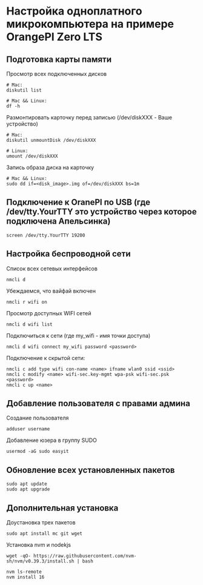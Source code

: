 # Настройка одноплатного микрокомпьютера на примере OrangePI Zero LTS

## Подготовка карты памяти

Просмотр всех подключенных дисков
```
# Mac:
diskutil list

# Mac && Linux:
df -h
```


Размонтировать карточку перед записью (/dev/diskXXX - Ваше устройство)
```
# Mac:
diskutil unmountDisk /dev/diskXXX

# Linux:
umount /dev/diskXXX
```

Запись образа диска на карточку
```
# Mac && Linux:
sudo dd if=<disk_image>.img of=/dev/diskXXX bs=1m
```

## Подключение к OranePI по USB (где /dev/tty.YourTTY это устройство через которое подключена Апельсинка)
```
screen /dev/tty.YourTTY 19200
```

## Настройка беспроводной сети

Список всех сетевых интерфейсов
```
nmcli d
```

Убеждаемся, что вайфай включен
```
nmcli r wifi on
```

Просмотр доступных WIFI сетей
```
nmcli d wifi list
```

Подключиться к сети (где my_wifi - имя точки доступа)
```
nmcli d wifi connect my_wifi password <password>
```

Подключение к скрытой сети:
```
nmcli c add type wifi con-name <name> ifname wlan0 ssid <ssid>
nmcli c modify <name> wifi-sec.key-mgmt wpa-psk wifi-sec.psk <password>
nmcli c up <name>
```

## Добавление пользователя с правами админа

Создание пользователя
```
adduser username
```

Добавление юзера в группу SUDO
```
usermod -aG sudo easyit
```

## Обновление всех установленных пакетов
```
sudo apt update
sudo apt upgrade
```

## Дополнительная установка

Доустановка трех пакетов
```
sudo apt install mc git wget
```

Установка nvm и nodekjs
```
wget -qO- https://raw.githubusercontent.com/nvm-sh/nvm/v0.39.3/install.sh | bash

nvm ls-remote
nvm install 16
```





